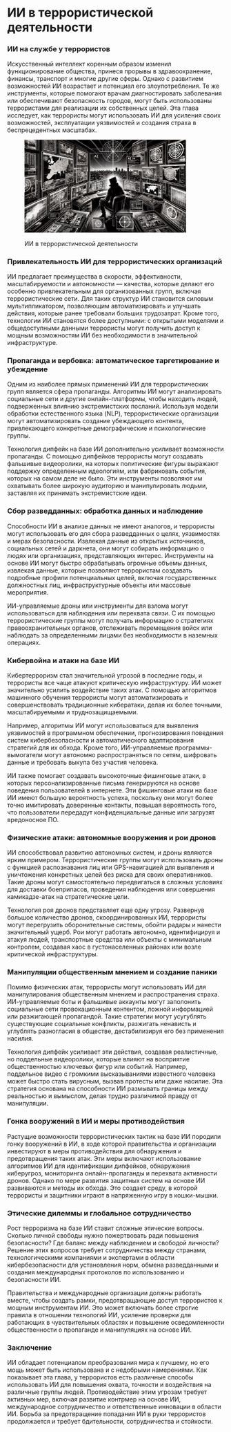 # ИИ в террористической деятельности

### ИИ на службе у террористов

Искусственный интеллект коренным образом изменил функционирование общества, принеся прорывы в здравоохранение, финансы, транспорт и многие другие сферы. Однако с развитием возможностей ИИ возрастает и потенциал его злоупотребления. Те же инструменты, которые помогают врачам диагностировать заболевания или обеспечивают безопасность городов, могут быть использованы террористами для реализации их собственных целей. Эта глава исследует, как террористы могут использовать ИИ для усиления своих возможностей, эксплуатации уязвимостей и создания страха в беспрецедентных масштабах.

<div align="left"><figure><img src="../../.gitbook/assets/ai-in-terrorist-activities-min.png" alt="" width="375"><figcaption><p>ИИ в террористической деятельности</p></figcaption></figure></div>

### Привлекательность ИИ для террористических организаций

ИИ предлагает преимущества в скорости, эффективности, масштабируемости и автономности — качества, которые делают его особенно привлекательным для организованных групп, включая террористические сети. Для таких структур ИИ становится силовым мультипликатором, позволяющим автоматизировать и улучшать действия, которые ранее требовали больших трудозатрат. Кроме того, технологии ИИ становятся более доступными: с открытыми моделями и общедоступными данными террористы могут получить доступ к мощным возможностям ИИ без необходимости в значительной инфраструктуре.

### Пропаганда и вербовка: автоматическое таргетирование и убеждение

Одним из наиболее прямых применений ИИ для террористических групп является сфера пропаганды. Алгоритмы ИИ могут анализировать социальные сети и другие онлайн-платформы, чтобы находить людей, подверженных влиянию экстремистских посланий. Используя модели обработки естественного языка (NLP), террористические организации могут автоматизировать создание убеждающего контента, привлекающего конкретные демографические и психологические группы.

Технология дипфейк на базе ИИ дополнительно усиливает возможности пропаганды. С помощью дипфейков террористы могут создавать фальшивые видеоролики, на которых политические фигуры выражают поддержку определенным идеологиям, или фабриковать события, которых на самом деле не было. Эти инструменты позволяют им охватывать более широкую аудиторию и манипулировать людьми, заставляя их принимать экстремистские идеи.

### Сбор разведданных: обработка данных и наблюдение

Способности ИИ в анализе данных не имеют аналогов, и террористы могут использовать его для сбора разведданных о целях, уязвимостях и мерах безопасности. Извлекая данные из открытых источников, социальных сетей и даркнета, они могут собирать информацию о людях или организациях, представляющих интерес. Инструменты на основе ИИ могут быстро обрабатывать огромные объемы данных, извлекая данные, которые позволяют террористам создавать подробные профили потенциальных целей, включая государственных должностных лиц, инфраструктурные объекты или массовые мероприятия.

ИИ-управляемые дроны или инструменты для взлома могут использоваться для наблюдения или перехвата связи. С их помощью террористические группы могут получать информацию о стратегиях правоохранительных органов, отслеживать перемещения войск или наблюдать за определенными лицами без необходимости в наземных операциях.

### Кибервойна и атаки на базе ИИ

Кибертерроризм стал значительной угрозой в последние годы, и террористы все чаще атакуют критическую инфраструктуру. ИИ может значительно усилить воздействие таких атак. С помощью алгоритмов машинного обучения террористы могут автоматизировать и совершенствовать традиционные кибератаки, делая их более точными, масштабируемыми и труднозащищаемыми.

Например, алгоритмы ИИ могут использоваться для выявления уязвимостей в программном обеспечении, прогнозирования поведения систем кибербезопасности и автоматического адаптирования стратегий для их обхода. Кроме того, ИИ-управляемые программы-вымогатели могут автономно распространяться по сетям, шифровать данные и требовать выкупа без участия человека.

ИИ также помогает создавать высокоточные фишинговые атаки, в которых персонализированные письма генерируются на основе поведения пользователей в интернете. Эти фишинговые атаки на базе ИИ имеют большую вероятность успеха, поскольку они могут более точно имитировать доверенные контакты, повышая вероятность того, что пользователи передадут конфиденциальные данные или загрузят вредоносное ПО.

### Физические атаки: автономные вооружения и рои дронов

ИИ способствовал развитию автономных систем, и дроны являются ярким примером. Террористические группы могут использовать дроны с функцией распознавания лиц или GPS-навигацией для выявления и уничтожения конкретных целей без риска для своих оперативников. Такие дроны могут самостоятельно передвигаться в сложных условиях для доставки боеприпасов, проведения наблюдения или совершения камикадзе-атак на стратегические цели.

Технология роя дронов представляет еще одну угрозу. Развернув большое количество дронов, скоординированных ИИ, террористы могут перегрузить оборонительные системы, обойти радары и нанести значительный ущерб. Рои могут работать автономно, идентифицируя и атакуя людей, транспортные средства или объекты с минимальным контролем, создавая хаос в густонаселенных районах или возле критической инфраструктуры.

### Манипуляции общественным мнением и создание паники

Помимо физических атак, террористы могут использовать ИИ для манипулирования общественным мнением и распространения страха. ИИ-управляемые боты и фальшивые аккаунты могут заполонить социальные сети провокационным контентом, ложной информацией или разжигающей пропагандой. Такие стратегии могут усугублять существующие социальные конфликты, разжигать ненависть и углублять разногласия в обществе, дестабилизируя его без применения насилия.

Технология дипфейк усиливает эти действия, создавая реалистичные, но поддельные видеоролики, которые влияют на восприятие общественностью ключевых фигур или событий. Например, поддельное видео с громкими высказываниями известного человека может быстро стать вирусным, вызвав протесты или даже насилие. Эта стратегия основана на способности ИИ размывать границы между реальностью и вымыслом, делая трудно различимой правду от манипуляции.

### Гонка вооружений в ИИ и меры противодействия

Растущие возможности террористических тактик на базе ИИ породили гонку вооружений в ИИ, в ходе которой правительства и организации инвестируют в меры противодействия для обнаружения и предотвращения таких атак. Эти меры включают использование алгоритмов ИИ для идентификации дипфейков, обнаружения киберугроз, мониторинга онлайн-пропаганды и перехвата активности дронов. Однако по мере развития защитных систем на основе ИИ развиваются и методы их обхода. Это создает среду, в которой террористы и защитники играют в напряженную игру в кошки-мышки.

### Этические дилеммы и глобальное сотрудничество

Рост терроризма на базе ИИ ставит сложные этические вопросы. Сколько личной свободы нужно пожертвовать ради повышения безопасности? Где баланс между наблюдением и свободой личности? Решение этих вопросов требует сотрудничества между странами, технологическими компаниями и экспертами в области кибербезопасности для установления норм, обмена разведданными и создания международных протоколов по использованию и безопасности ИИ.

Правительства и международные организации должны работать вместе, чтобы создать рамки, предотвращающие доступ террористов к мощным инструментам ИИ. Это может включать более строгие правила в отношении технологий ИИ, усиление проверки для работающих в чувствительных областях и повышение осведомленности общественности о пропаганде и манипуляциях на основе ИИ.

### Заключение

ИИ обладает потенциалом преобразования мира к лучшему, но его мощь может быть использована и с недобрыми намерениями. Как показывает эта глава, у террористов есть различные способы использовать ИИ для повышения охвата, точности и воздействия на различные группы людей. Противодействие этим угрозам требует активных мер, включая развитие контрмер на основе ИИ, международное сотрудничество и ответственные инновации в области ИИ. Борьба за предотвращение попадания ИИ в руки террористов продолжается и требует бдительности, сотрудничества и стойкости.
